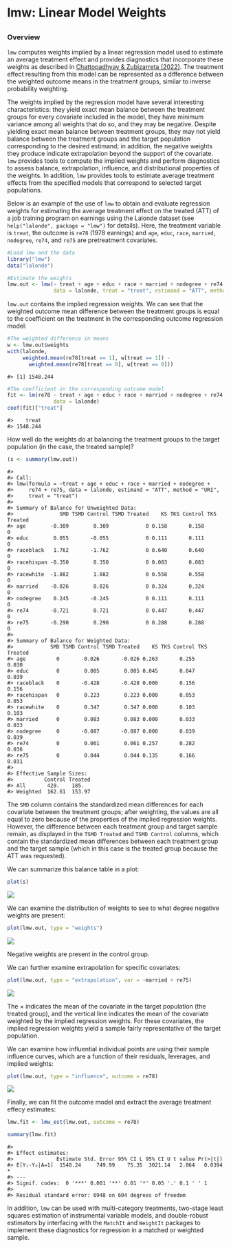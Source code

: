 
<!-- README.md is generated from README.Rmd. Please edit that file -->

# lmw: Linear Model Weights

<!-- <img src="man/figures/logo.png" align="right" width="150"/> -->

## <!-- [![CRAN_Status_Badge](https://img.shields.io/cran/v/MatchIt?color=952100)](https://cran.r-project.org/package=lmw) [![CRAN_Downloads_Badge](https://cranlogs.r-pkg.org/badges/MatchIt?color=952100)](https://cran.r-project.org/package=lmw) -->

### Overview

`lmw` computes weights implied by a linear regression model used to
estimate an average treatment effect and provides diagnostics that
incorporate these weights as described in [Chattopadhyay & Zubizarreta
(2022)](https://doi.org/10.1093/biomet/asac058). The treatment effect
resulting from this model can be represented as a difference between the
weighted outcome means in the treatment groups, similar to inverse
probability weighting.

The weights implied by the regression model have several interesting
characteristics: they yield exact mean balance between the treatment
groups for every covariate included in the model, they have minimum
variance among all weights that do so, and they may be negative. Despite
yielding exact mean balance between treatment groups, they may not yield
balance between the treatment groups and the target population
corresponding to the desired estimand; in addition, the negative weights
they produce indicate extrapolation beyond the support of the covariate.
`lmw` provides tools to compute the implied weights and perform
diagnostics to assess balance, extrapolation, influence, and
distributional properties of the weights. In addition, `lmw` provides
tools to estimate average treatment effects from the specified models
that correspond to selected target populations.

Below is an example of the use of `lmw` to obtain and evaluate
regression weights for estimating the average treatment effect on the
treated (ATT) of a job training program on earnings using the Lalonde
dataset (see `help("lalonde", package = "lmw")` for details). Here, the
treatment variable is `treat`, the outcome is `re78` (1978 earnings) and
`age`, `educ`, `race`, `married`, `nodegree`, `re74`, and `re75` are
pretreatment covariates.

``` r
#Load lmw and the data
library("lmw")
data("lalonde")

#Estimate the weights
lmw.out <- lmw(~ treat + age + educ + race + married + nodegree + re74 + re75,
               data = lalonde, treat = "treat", estimand = "ATT", method = "URI")
```

`lmw.out` contains the implied regression weights. We can see that the
weighted outcome mean difference between the treatment groups is equal
to the coefficient on the treatment in the corresponding outcome
regression model:

``` r
#The weighted difference in means
w <- lmw.out$weights
with(lalonde, 
     weighted.mean(re78[treat == 1], w[treat == 1]) - 
       weighted.mean(re78[treat == 0], w[treat == 0]))
```

    #> [1] 1548.244

``` r
#The coefficient in the corresponding outcome model
fit <- lm(re78 ~ treat + age + educ + race + married + nodegree + re74 + re75,
               data = lalonde)
coef(fit)["treat"]
```

    #>    treat 
    #> 1548.244

How well do the weights do at balancing the treatment groups to the
target population (in the case, the treated sample)?

``` r
(s <- summary(lmw.out))
```

    #> 
    #> Call:
    #> lmw(formula = ~treat + age + educ + race + married + nodegree + 
    #>     re74 + re75, data = lalonde, estimand = "ATT", method = "URI", 
    #>     treat = "treat")
    #> 
    #> Summary of Balance for Unweighted Data:
    #>               SMD TSMD Control TSMD Treated    KS TKS Control TKS Treated
    #> age        -0.309        0.309            0 0.158       0.158           0
    #> educ        0.055       -0.055            0 0.111       0.111           0
    #> raceblack   1.762       -1.762            0 0.640       0.640           0
    #> racehispan -0.350        0.350            0 0.083       0.083           0
    #> racewhite  -1.882        1.882            0 0.558       0.558           0
    #> married    -0.826        0.826            0 0.324       0.324           0
    #> nodegree    0.245       -0.245            0 0.111       0.111           0
    #> re74       -0.721        0.721            0 0.447       0.447           0
    #> re75       -0.290        0.290            0 0.288       0.288           0
    #> 
    #> Summary of Balance for Weighted Data:
    #>            SMD TSMD Control TSMD Treated    KS TKS Control TKS Treated
    #> age          0       -0.026       -0.026 0.263       0.255       0.030
    #> educ         0        0.005        0.005 0.045       0.047       0.039
    #> raceblack    0       -0.428       -0.428 0.000       0.156       0.156
    #> racehispan   0        0.223        0.223 0.000       0.053       0.053
    #> racewhite    0        0.347        0.347 0.000       0.103       0.103
    #> married      0        0.083        0.083 0.000       0.033       0.033
    #> nodegree     0       -0.087       -0.087 0.000       0.039       0.039
    #> re74         0        0.061        0.061 0.257       0.282       0.036
    #> re75         0        0.044        0.044 0.135       0.166       0.031
    #> 
    #> Effective Sample Sizes:
    #>          Control Treated
    #> All       429.    185.  
    #> Weighted  162.61  153.97

The `SMD` column contains the standardized mean differences for each
covariate between the treatment groups; after weighting, the values are
all equal to zero because of the properties of the implied regression
weights. However, the difference between each treatment group and target
sample remain, as displayed in the `TSMD Treated` and `TSMD Control`
columns, which contain the standardized mean differences between each
treatment group and the target sample (which in this case is the treated
group because the ATT was requested).

We can summarize this balance table in a plot:

``` r
plot(s)
```

<img src="man/figures/README-unnamed-chunk-5-1.png" style="display: block; margin: auto;" />

We can examine the distribution of weights to see to what degree
negative weights are present:

``` r
plot(lmw.out, type = "weights")
```

<img src="man/figures/README-unnamed-chunk-6-1.png" style="display: block; margin: auto;" />

Negative weights are present in the control group.

We can further examine extrapolation for specific covariates:

``` r
plot(lmw.out, type = "extrapolation", var = ~married + re75)
```

<img src="man/figures/README-unnamed-chunk-7-1.png" style="display: block; margin: auto;" />

The $\times$ indicates the mean of the covariate in the target
population (the treated group), and the vertical line indicates the mean
of the covariate weighted by the implied regression weights. For these
covariates, the implied regression weights yield a sample fairly
representative of the target population.

We can examine how influential individual points are using their sample
influence curves, which are a function of their residuals, leverages,
and implied weights:

``` r
plot(lmw.out, type = "influence", outcome = re78)
```

<img src="man/figures/README-unnamed-chunk-8-1.png" style="display: block; margin: auto;" />

Finally, we can fit the outcome model and extract the average treatment
effecy estimates:

``` r
lmw.fit <- lmw_est(lmw.out, outcome = re78)

summary(lmw.fit)
```

    #> 
    #> Effect estimates:
    #>              Estimate Std. Error 95% CI L 95% CI U t value Pr(>|t|)  
    #> E[Y₁-Y₀|A=1]  1548.24     749.99    75.35  3021.14   2.064   0.0394 *
    #> ---
    #> Signif. codes:  0 '***' 0.001 '**' 0.01 '*' 0.05 '.' 0.1 ' ' 1
    #> 
    #> Residual standard error: 6948 on 604 degrees of freedom

In addition, `lmw` can be used with multi-category treatments, two-stage
least squares estimation of instrumental variable models, and
double-robust estimators by interfacing with the `MatchIt` and
`WeightIt` packages to implement these diagnostics for regression in a
matched or weighted sample.
